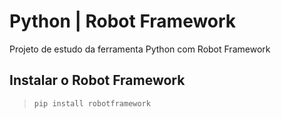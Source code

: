 # Python | Robot Framework
Projeto de estudo da ferramenta Python com Robot Framework

## Instalar o Robot Framework
> `pip install robotframework`
